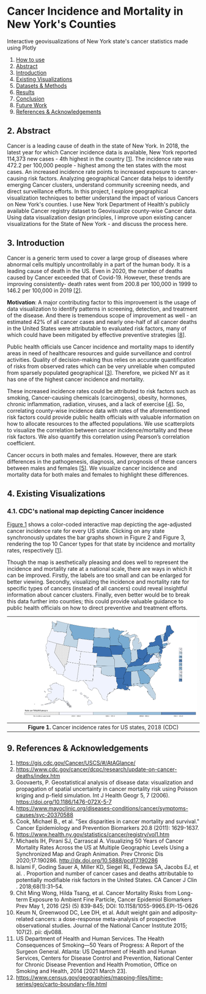 # Cancer Incidence and Mortality in New York's Counties

Interactive geovisualizations of New York state's cancer statistics made using Plotly
1. [How to use](#how-to)
2. [Abstract](#abstract)
3. [Introduction](#intro)
4. [Existing Visualizations](#existing-viz)
5. [Datasets & Methods](#methods)
6. [Results](#results)
7. [Conclusion](#conclusion)
8. [Future Work](#future-work)
9. [References & Acknowledgements](#references)

## 2. Abstract<a name="abstract"/>
Cancer is a leading cause of death in the state of New York. In 2018, the latest year for which Cancer incidence data is available, New York reported 114,373 new cases - 4th highest in the country [[1](#1)]. The incidence rate was 472.2 per 100,000 people - highest among the ten states with the most cases. An increased incidence rate points to increased exposure to cancer-causing risk factors. Analyzing geographical Cancer data helps to identify emerging Cancer clusters, understand community screening needs, and direct surveillance efforts. In this project, I explore geographical visualization techniques to better understand the impact of various Cancers on New York's counties. I use New York Department of Health's publicly available Cancer registry dataset to Geovisualize county-wise Cancer data. Using data visualization design principles, I improve upon existing cancer visualizations for the State of New York - and discuss the process here.

## 3. Introduction<a name="intro"/>
Cancer is a generic term used to cover a large group of diseases where abnormal cells multiply uncontrollably in a part of the human body. It is a leading cause of death in the US. Even in 2020, the number of deaths caused by Cancer exceeded that of Covid-19. However, these trends are improving consistently- death rates went from 200.8 per 100,000 in 1999 to 146.2 per 100,000 in 2019 [[2](#2)].

**Motivation**: A major contributing factor to this improvement is the usage of data visualization to identify patterns in screening, detection, and treatment of the disease. And there is tremendous scope of improvement as well - an estimated 42% of all cancer cases and nearly one-half of all cancer deaths in the United States were attributable to evaluated risk factors, many of which could have been mitigated by effective preventive strategies [[8](#8)].

Public health officials use Cancer incidence and mortality maps to identify areas in need of healthcare resources and guide surveillance and control activities. Quality of decision-making thus relies on accurate quantification of risks from observed rates which can be very unreliable when computed from sparsely populated geographical [[3](#3)]. Therefore, we picked NY as it has one of the highest cancer incidence and mortality.

These increased incidence rates could be attributed to risk factors such as smoking, Cancer-causing chemicals (carcinogens), obesity, hormones, chronic inflammation, radiation, viruses, and a lack of exercise [[4](#4)]. So, correlating county-wise incidence data with rates of the aforementioned risk factors could provide public health officials with valuable information on how to allocate resources to the affected populations. We use scatterplots to visualize the correlation between cancer incidence/mortality and these risk factors. We also quantify this correlation using Pearson’s correlation coefficient.

Cancer occurs in both males and females. However, there are stark differences in the pathogenesis, diagnosis, and prognosis of these cancers between males and females [[5](#5)]. We visualize cancer incidence and mortality data for both males and females to highlight these differences.

## 4. Existing Visualizations<a name="existing-viz"/>
### 4.1. CDC's national map depicting Cancer incidence
[Figure 1](#figure-1) shows a color-coded interactive map depicting the age-adjusted cancer incidence rate for every US state. Clicking on any state synchronously updates the bar graphs shown in Figure 2 and Figure 3, rendering the top 10 Cancer types for that state by incidence and mortality rates, respectively [[1](#1)].

Though the map is aesthetically pleasing and does well to represent the incidence and mortality rate at a national scale, there are ways in which it can be improved. Firstly, the labels are too small and can be enlarged for better viewing. Secondly, visualizing the incidence and mortality rate for specific types of cancers (instead of all cancers) could reveal insightful information about cancer clusters. Finally, even better would be to break this data further into counties; this could provide valuable guidance to public health officials on how to direct preventive and treatment efforts.

| ![figure-1.png<a name="figure-1"/>](figures/figure-1.png) |
|:--:|
| <b>Figure 1.</b> Cancer incidence rates for US states, 2018 (CDC)|


## 9. References & Acknowledgements<a name="references"/>
1.	https://gis.cdc.gov/Cancer/USCS/#/AtAGlance/<a name="1"/>
2.	https://www.cdc.gov/cancer/dcpc/research/update-on-cancer-deaths/index.htm<a name="2"/>
3.	Goovaerts, P. Geostatistical analysis of disease data: visualization and propagation of spatial uncertainty in cancer mortality risk using Poisson kriging and p-field simulation. Int J Health Geogr 5, 7 (2006). https://doi.org/10.1186/1476-072X-5-7<a name="3"/>
4.	https://www.mayoclinic.org/diseases-conditions/cancer/symptoms-causes/syc-20370588<a name="4"/>
5.	Cook, Michael B., et al. "Sex disparities in cancer mortality and survival." Cancer Epidemiology and Prevention Biomarkers 20.8 (2011): 1629-1637.<a name="5"/>
6.	https://www.health.ny.gov/statistics/cancer/registry/vol1.htm<a name="6"/>
7.	Michaels IH, Pirani SJ, Carrascal A. Visualizing 50 Years of Cancer Mortality Rates Across the US at Multiple Geographic Levels Using a Synchronized Map and Graph Animation. Prev Chronic Dis 2020;17:190286. http://dx.doi.org/10.5888/pcd17.190286<a name="7"/>
8.	Islami F, Goding Sauer A, Miller KD, Siegel RL, Fedewa SA, Jacobs EJ, et al. . Proportion and number of cancer cases and deaths attributable to potentially modifiable risk factors in the United States. CA Cancer J Clin . 2018;68(1):31–54.<a name="8"/>
9.	Chit Ming Wong, Hilda Tsang, et al. Cancer Mortality Risks from Long-term Exposure to Ambient Fine Particle, Cancer Epidemiol Biomarkers Prev May 1, 2016 (25) (5) 839-845; DOI: 10.1158/1055-9965.EPI-15-0626<a name="9"/>
10.	Keum N, Greenwood DC, Lee DH, et al. Adult weight gain and adiposity-related cancers: a dose-response meta-analysis of prospective observational studies. Journal of the National Cancer Institute 2015; 107(2). pii: djv088.<a name="10"/>
11.	US Department of Health and Human Services. The Health Consequences of Smoking—50 Years of Progress: A Report of the Surgeon General. Atlanta: US Department of Health and Human Services, Centers for Disease Control and Prevention, National Center for Chronic Disease Prevention and Health Promotion, Office on Smoking and Health, 2014 [2021 March 23].<a name="11"/>
12.	https://www.census.gov/geographies/mapping-files/time-series/geo/carto-boundary-file.html<a name="12"/>
